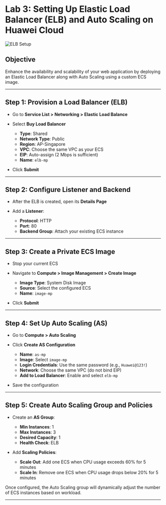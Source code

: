 # Lab 3: Setting Up Elastic Load Balancer (ELB) and Auto Scaling on Huawei Cloud

![ELB Setup](images/S3)

## Objective

Enhance the availability and scalability of your web application by deploying an Elastic Load Balancer along with Auto Scaling using a custom ECS image.

---

## Step 1: Provision a Load Balancer (ELB)

* Go to **Service List > Networking > Elastic Load Balance**
* Select **Buy Load Balancer**

  * **Type**: Shared
  * **Network Type**: Public
  * **Region**: AP-Singapore
  * **VPC**: Choose the same VPC as your ECS
  * **EIP**: Auto-assign (2 Mbps is sufficient)
  * **Name**: `elb-mp`
* Click **Submit**

---

## Step 2: Configure Listener and Backend

* After the ELB is created, open its **Details Page**
* Add a **Listener**:

  * **Protocol**: HTTP
  * **Port**: 80
  * **Backend Group**: Attach your existing ECS instance

---

## Step 3: Create a Private ECS Image

* Stop your current ECS
* Navigate to **Compute > Image Management > Create Image**

  * **Image Type**: System Disk Image
  * **Source**: Select the configured ECS
  * **Name**: `image-mp`
* Click **Submit**

---

## Step 4: Set Up Auto Scaling (AS)

* Go to **Compute > Auto Scaling**
* Click **Create AS Configuration**

  * **Name**: `as-mp`
  * **Image**: Select `image-mp`
  * **Login Credentials**: Use the same password (e.g., `Huawei@123!`)
  * **Network**: Choose the same VPC (do not bind EIP)
  * **Add to Load Balancer**: Enable and select `elb-mp`
* Save the configuration

---

## Step 5: Create Auto Scaling Group and Policies

* Create an **AS Group**:

  * **Min Instances**: 1
  * **Max Instances**: 3
  * **Desired Capacity**: 1
  * **Health Check**: ELB
* Add **Scaling Policies**:

  * **Scale Out**: Add one ECS when CPU usage exceeds 60% for 5 minutes
  * **Scale In**: Remove one ECS when CPU usage drops below 20% for 5 minutes

Once configured, the Auto Scaling group will dynamically adjust the number of ECS instances based on workload.

---

